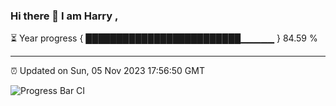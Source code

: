 ### Hi there 👋 I am Harry , 

⏳ Year progress { █████████████████████████▁▁▁▁▁ } 84.59 %

---

⏰ Updated on Sun, 05 Nov 2023 17:56:50 GMT

![Progress Bar CI](https://github.com/duykhang68/duykhang68/workflows/Progress%20Bar%20CI/badge.svg)
